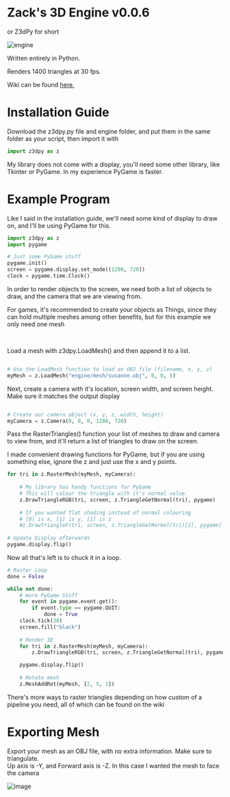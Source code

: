 # Zack's 3D Engine v0.0.6
or Z3dPy for short

![engine](https://user-images.githubusercontent.com/115175938/235578934-23defc68-c021-4b05-b169-272e9ac8d3c9.gif)

Written entirely in Python.

Renders 1400 triangles at 30 fps.

Wiki can be found <a href="https://github.com/ZackWilde27/pythonRasterizer/wiki">here.</a>

# Installation Guide

Download the z3dpy.py file and engine folder, and put them in the same folder as your script, then import it with
```python
import z3dpy as z
```

My library does not come with a display, you'll need some other library, like Tkinter or PyGame. In my experience PyGame is faster.

# Example Program
Like I said in the installation guide, we'll need some kind of display to draw on, and I'll be using PyGame for this.

```python
import z3dpy as z
import pygame

# Just some PyGame stuff
pygame.init()
screen = pygame.display.set_mode((1280, 720))
clock = pygame.time.Clock()
```

In order to render objects to the screen, we need both a list of objects to draw, and the camera that we are viewing from.

For games, it's recommended to create your objects as Things, since they can hold multiple meshes among other benefits, but for this example we only need one mesh

<br>

Load a mesh with z3dpy.LoadMesh() and then append it to a list.

```python

# Use the LoadMesh function to load an OBJ file (filename, x, y, z)
myMesh = z.LoadMesh("engine/mesh/susanne.obj", 0, 0, 5)

```

Next, create a camera with it's location, screen width, and screen height. Make sure it matches the output display

```python

# Create our camera object (x, y, z, width, height)
myCamera = z.Camera(0, 0, 0, 1280, 720)

```

Pass the RasterTriangles() function your list of meshes to draw and camera to view from, and it'll return a list of triangles to draw on the screen.

I made convenient drawing functions for PyGame, but if you are using something else, ignore the z and just use the x and y points.

```python
for tri in z.RasterMesh(myMesh, myCamera):
        
    # My library has handy functions for PyGame
    # This will colour the triangle with it's normal value.
    z.DrawTriangleRGB(tri, screen, z.TriangleGetNormal(tri), pygame)
        
    # If you wanted flat shading instead of normal colouring
    # [0] is x, [1] is y, [2] is z
    #z.DrawTriangleF(tri, screen, z.TriangleGetNormal(tri)[2], pygame)
    
# Update Display afterwards
pygame.display.flip()
```

Now all that's left is to chuck it in a loop.

```python
# Raster Loop
done = False

while not done:
    # more PyGame Stuff
    for event in pygame.event.get():
        if event.type == pygame.QUIT:
            done = True    
    clock.tick(30)
    screen.fill("black")
    
    # Render 3D
    for tri in z.RasterMesh(myMesh, myCamera):
        z.DrawTriangleRGB(tri, screen, z.TriangleGetNormal(tri), pygame)

    pygame.display.flip()
    
    # Rotate mesh
    z.MeshAddRot(myMesh, [2, 5, 1])
```
There's more ways to raster triangles depending on how custom of a pipeline you need, all of which can be found on the wiki

# Exporting Mesh

Export your mesh as an OBJ file, with no extra information. Make sure to triangulate.
<br>
Up axis is -Y, and Forward axis is -Z. In this case I wanted the mesh to face the camera

![image](https://user-images.githubusercontent.com/115175938/235002154-62bb03ad-13f3-4084-b410-aa0074553865.png)
